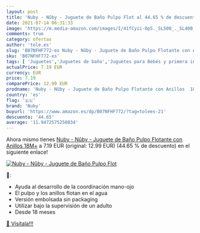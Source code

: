 ```yaml
---
layout: post
title: 'Nuby - Nûby - Juguete de Baño Pulpo Flot al 44.65 % de descuento'
date: 2021-07-14 06:31:33
image: 'https://m.media-amazon.com/images/I/41fCyii-OpS._SL500_._SL400_.jpg'
comments: true
category: ofertas
author: 'tole.es'
slug: 'B07NFHF772-es Nuby - Nûby - Juguete de Baño Pulpo Flotante con Anillos 18M+'
sku: 'B07NFHF772-es'
tags: [ 'Juguetes','Juguetes de baño','Juguetes para Bebés y primera infancia','Juguetes y juegos','nuby', ]
actualPrice: 7.19 EUR
currency: EUR
price: 7.19
comparePrice: 12.99 EUR
prodname: 'Nuby - Nûby - Juguete de Baño Pulpo Flotante con Anillos  18M+'
country: 'es'
flag: '🇪🇸'
brand: 'Nuby'
buyurl: 'https://www.amazon.es/dp/B07NFHF772/?tag=tolees-21'
descuento: '44.65'
average: '11.9472575250834'
---
```


Ahora mismo tienes [Nuby - Nûby - Juguete de Baño Pulpo Flotante con Anillos  18M+](https://www.amazon.es/dp/B07NFHF772/?tag=tolees-21) a 7.19 EUR (original: 12.99 EUR) (44.65 %  de descuento) en el siguiente enlace!

[![Nuby - Nûby - Juguete de Baño Pulpo Flot](https://m.media-amazon.com/images/I/41fCyii-OpS._SL500_._SL400_.jpg)](https://www.amazon.es/dp/B07NFHF772/?tag=tolees-21)

🔎:

- Ayuda al desarrollo de la coordinación mano-ojo
- El pulpo y los anillos flotan en el agua
- Versión embolsada sin packaging
- Utilizar bajo la supervisión de un adulto
- Desde 18 meses

[🛒 Visítala!!!](https://www.amazon.es/dp/B07NFHF772/?tag=tolees-21)
